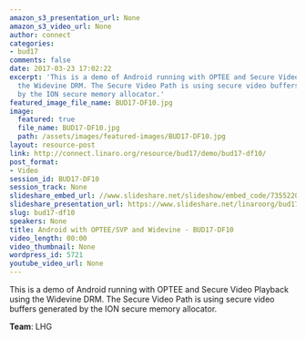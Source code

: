 ```yaml
---
amazon_s3_presentation_url: None
amazon_s3_video_url: None
author: connect
categories:
- bud17
comments: false
date: 2017-03-23 17:02:22
excerpt: 'This is a demo of Android running with OPTEE and Secure Video Playback using
  the Widevine DRM. The Secure Video Path is using secure video buffers generated
  by the ION secure memory allocator.'
featured_image_file_name: BUD17-DF10.jpg
image:
  featured: true
  file_name: BUD17-DF10.jpg
  path: /assets/images/featured-images/BUD17-DF10.jpg
layout: resource-post
link: http://connect.linaro.org/resource/bud17/demo/bud17-df10/
post_format:
- Video
session_id: BUD17-DF10
session_track: None
slideshare_embed_url: //www.slideshare.net/slideshow/embed_code/73552205
slideshare_presentation_url: https://www.slideshare.net/linaroorg/bud17df10-android-with-opteesvp-and-widevine
slug: bud17-df10
speakers: None
title: Android with OPTEE/SVP and Widevine - BUD17-DF10
video_length: 00:00
video_thumbnail: None
wordpress_id: 5721
youtube_video_url: None
---
```


This is a demo of Android running with OPTEE and Secure Video Playback using the Widevine DRM. The Secure Video Path is using secure video buffers generated by the ION secure memory allocator.

**Team**: LHG
